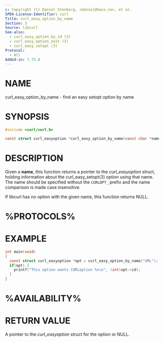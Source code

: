 ```yaml
---
c: Copyright (C) Daniel Stenberg, <daniel@haxx.se>, et al.
SPDX-License-Identifier: curl
Title: curl_easy_option_by_name
Section: 3
Source: libcurl
See-also:
  - curl_easy_option_by_id (3)
  - curl_easy_option_next (3)
  - curl_easy_setopt (3)
Protocol:
  - All
Added-in: 7.73.0
---
```


# NAME

curl_easy_option_by_name - find an easy setopt option by name

# SYNOPSIS

~~~c
#include <curl/curl.h>

const struct curl_easyoption *curl_easy_option_by_name(const char *name);
~~~

# DESCRIPTION

Given a **name**, this function returns a pointer to the *curl_easyoption*
struct, holding information about the curl_easy_setopt(3) option using that
name. The name should be specified without the `CURLOPT_` prefix and the name
comparison is made case insensitive.

If libcurl has no option with the given name, this function returns NULL.

# %PROTOCOLS%

# EXAMPLE

~~~c
int main(void)
{
  const struct curl_easyoption *opt = curl_easy_option_by_name("URL");
  if(opt) {
    printf("This option wants CURLoption %x\n", (int)opt->id);
  }
}
~~~

# %AVAILABILITY%

# RETURN VALUE

A pointer to the *curl_easyoption* struct for the option or NULL.
